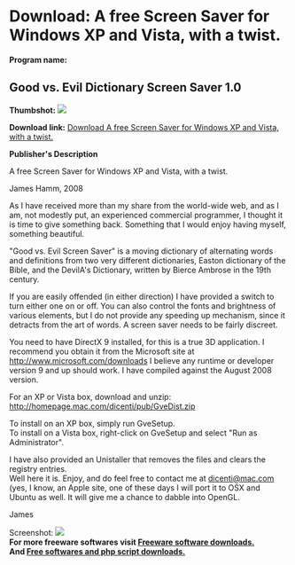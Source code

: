 # Download: A free Screen Saver for Windows XP and Vista, with a twist. 

**Program name:**

## Good vs. Evil Dictionary Screen Saver 1.0

  
**Thumbshot:** ![](http://www.freewarefiles.com/screenshot/goodvsevilsvr_md.jpg)   
  
**Download link:** [Download A free Screen Saver for Windows XP and Vista, with a twist. ](http://freesoftwares.boysofts.com/Good-Vs-Evil-Dictionary-Screen-Saver_program_44875.html)  
  


**Publisher's Description**  
  


A free Screen Saver for Windows XP and Vista, with a twist. 

James Hamm, 2008

As I have received more than my share from the world-wide web, and as I am, not modestly put, an experienced commercial programmer, I thought it is time to give something back. Something that I would enjoy having myself, something beautiful.

"Good vs. Evil Screen Saver" is a moving dictionary of alternating words and definitions from two very different dictionaries, Easton dictionary of the Bible, and the DevilA's Dictionary, written by Bierce Ambrose in the 19th century.

If you are easily offended (in either direction) I have provided a switch to turn either one on or off. You can also control the fonts and brightness of various elements, but I do not provide any speeding up mechanism, since it detracts from the art of words. A screen saver needs to be fairly discreet.

You need to have DirectX 9 installed, for this is a true 3D application. I recommend you obtain it from the Microsoft site at http://www.microsoft.com/downloads I believe any runtime or developer version 9 and up should work. I have compiled against the August 2008 version.

For an XP or Vista box, download and unzip:  
http://homepage.mac.com/dicenti/pub/GveDist.zip 

To install on an XP box, simply run GveSetup.  
To install on a Vista box, right-click on GveSetup and select "Run as Administrator". 

I have also provided an Unistaller that removes the files and clears the registry entries.  
Well here it is. Enjoy, and do feel free to contact me at dicenti@mac.com (yes, I know, an Apple site, one of these days I will port it to OSX and Ubuntu as well. It will give me a chance to dabble into OpenGL.

James 

  
  
Screenshot: ![](http://www.freewarefiles.com/screenshot/goodvsevilsvr.jpg)   
**For more freeware softwares visit [Freeware software downloads.](http://freesoftwares.boysofts.com/)**   
**And [Free softwares and php script downloads.](http://www.boysofts.com/)**
